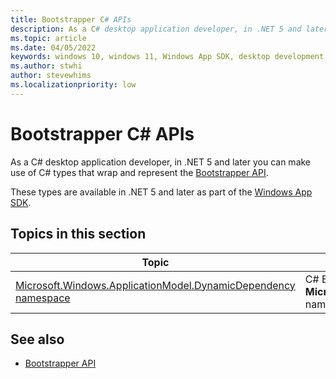 ```yaml
---
title: Bootstrapper C# APIs
description: As a C# desktop application developer, in .NET 5 and later you can make use of C# types that wrap and represent the [Bootstrapper API](/windows/windows-app-sdk/api/win32/_bootstrap/).
ms.topic: article
ms.date: 04/05/2022
keywords: windows 10, windows 11, Windows App SDK, desktop development, C#, interop, Bootstrapper, Bootstrapper API
ms.author: stwhi
author: stevewhims
ms.localizationpriority: low
---
```


# Bootstrapper C# APIs

As a C# desktop application developer, in .NET 5 and later you can make use of C# types that wrap and represent the [Bootstrapper API](/windows/windows-app-sdk/api/win32/_bootstrap/).

These types are available in .NET 5 and later as part of the [Windows App SDK](/windows/apps/windows-app-sdk/).

## Topics in this section

| Topic | Description |
| - | - |
| [Microsoft.Windows.ApplicationModel.DynamicDependency namespace](microsoft.windows.applicationmodel.dynamicdependency/microsoft.windows.applicationmodel.dynamicdependency.md) | C# Bootstrapper APIs in the **Microsoft.Windows.ApplicationModel.DynamicDependency** namespace. |

## See also

* [Bootstrapper API](/windows/windows-app-sdk/api/win32/_bootstrap/)
